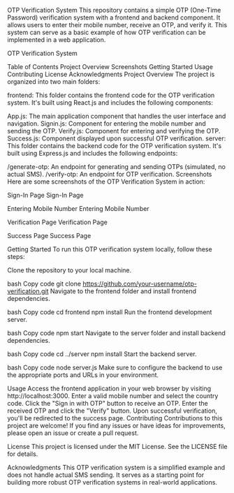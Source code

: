 OTP Verification System
This repository contains a simple OTP (One-Time Password) verification system with a frontend and backend component. It allows users to enter their mobile number, receive an OTP, and verify it. This system can serve as a basic example of how OTP verification can be implemented in a web application.

OTP Verification System

Table of Contents
Project Overview
Screenshots
Getting Started
Usage
Contributing
License
Acknowledgments
Project Overview
The project is organized into two main folders:

frontend: This folder contains the frontend code for the OTP verification system. It's built using React.js and includes the following components:

App.js: The main application component that handles the user interface and navigation.
Signin.js: Component for entering the mobile number and sending the OTP.
Verify.js: Component for entering and verifying the OTP.
Success.js: Component displayed upon successful OTP verification.
server: This folder contains the backend code for the OTP verification system. It's built using Express.js and includes the following endpoints:

/generate-otp: An endpoint for generating and sending OTPs (simulated, no actual SMS).
/verify-otp: An endpoint for OTP verification.
Screenshots
Here are some screenshots of the OTP Verification System in action:

Sign-In Page
Sign-In Page

Entering Mobile Number
Entering Mobile Number

Verification Page
Verification Page

Success Page
Success Page

Getting Started
To run this OTP verification system locally, follow these steps:

Clone the repository to your local machine.

bash
Copy code
git clone https://github.com/your-username/otp-verification.git
Navigate to the frontend folder and install frontend dependencies.

bash
Copy code
cd frontend
npm install
Run the frontend development server.

bash
Copy code
npm start
Navigate to the server folder and install backend dependencies.

bash
Copy code
cd ../server
npm install
Start the backend server.

bash
Copy code
node server.js
Make sure to configure the backend to use the appropriate ports and URLs in your environment.

Usage
Access the frontend application in your web browser by visiting http://localhost:3000.
Enter a valid mobile number and select the country code.
Click the "Sign in with OTP" button to receive an OTP.
Enter the received OTP and click the "Verify" button.
Upon successful verification, you'll be redirected to the success page.
Contributing
Contributions to this project are welcome! If you find any issues or have ideas for improvements, please open an issue or create a pull request.

License
This project is licensed under the MIT License. See the LICENSE file for details.

Acknowledgments
This OTP verification system is a simplified example and does not handle actual SMS sending. It serves as a starting point for building more robust OTP verification systems in real-world applications.